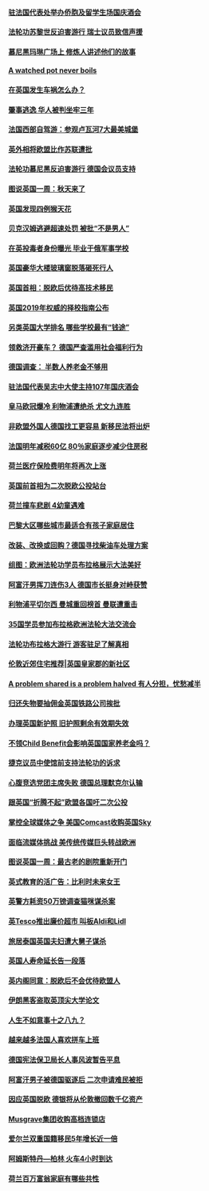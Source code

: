 #### [驻法国代表处举办侨胞及留学生场国庆酒会](../pages/nsc974/n10769921.md?t=10091531) 

#### [法轮功苏黎世反迫害游行 瑞士议员致信声援](../pages/nsc974/n10767250.md?t=10091531) 

#### [慕尼黑玛琳广场上 修炼人讲述他们的故事](../pages/nsc974/n10762990.md?t=10091531) 

#### [A watched pot never boils](../pages/nsc974/n10763822.md?t=10091531) 

#### [在英国发生车祸怎么办？](../pages/nsc974/n10763811.md?t=10091531) 

#### [肇事逃逸 华人被判坐牢三年](../pages/nsc974/n10763799.md?t=10091531) 

#### [法国西部自驾游：参观卢瓦河7大最美城堡](../pages/nsc974/n10760218.md?t=10091531) 

#### [英外相将欧盟比作苏联遭批](../pages/nsc974/n10761274.md?t=10091531) 

#### [法轮功慕尼黑反迫害游行 德国会议员支持](../pages/nsc974/n10760664.md?t=10091531) 

#### [图说英国一周：秋天来了](../pages/nsc974/n10761380.md?t=10091531) 

#### [英国发现四例猴天花](../pages/nsc974/n10761362.md?t=10091531) 

#### [贝克汉姆逃避超速处罚 被批“不是男人”](../pages/nsc974/n10761349.md?t=10091531) 

#### [在英投毒者身份曝光 毕业于俄军事学校](../pages/nsc974/n10761338.md?t=10091531) 

#### [英国豪华大楼玻璃窗脱落砸死行人](../pages/nsc974/n10761334.md?t=10091531) 

#### [英国首相：脱欧后优待高技术移民](../pages/nsc974/n10761323.md?t=10091531) 

#### [英国2019年权威的择校指南公布](../pages/nsc974/n10761253.md?t=10091531) 

#### [另类英国大学排名 哪些学校最有“钱途”](../pages/nsc974/n10760972.md?t=10091531) 

#### [领救济开豪车？ 德国严查滥用社会福利行为](../pages/nsc974/n10760730.md?t=10091531) 

#### [德国调查：  半数人养老金不够用](../pages/nsc974/n10760552.md?t=10091531) 

#### [驻法国代表吴志中大使主持107年国庆酒会](../pages/nsc974/n10760458.md?t=10091531) 

#### [皇马欧冠爆冷 利物浦遭绝杀 尤文九连胜](../pages/nsc974/n10759476.md?t=10091531) 

#### [非欧盟外国人德国找工更容易 新移民法将出炉](../pages/nsc974/n10758904.md?t=10091531) 

#### [法国明年减税60亿 80％家庭逐步减少住房税](../pages/nsc974/n10758112.md?t=10091531) 

#### [荷兰医疗保险费明年将再次上涨](../pages/nsc974/n10758614.md?t=10091531) 

#### [英国前首相为二次脱欧公投站台](../pages/nsc974/n10756382.md?t=10091531) 

#### [荷兰撞车悲剧 4幼童遇难](../pages/nsc974/n10758529.md?t=10091531) 

#### [巴黎大区哪些城市最适合有孩子家庭居住](../pages/nsc974/n10758451.md?t=10091531) 

#### [改装、改换或回购？德国寻找柴油车处理方案](../pages/nsc974/n10755781.md?t=10091531) 

#### [组图：欧洲法轮功学员布拉格展示大法美好](../pages/nsc974/n10756084.md?t=10091531) 

#### [阿富汗男挥刀连伤3人 德国市长挺身对峙获赞](../pages/nsc974/n10755624.md?t=10091531) 

#### [利物浦平切尔西 曼城重回榜首 曼联遭重击](../pages/nsc974/n10752442.md?t=10091531) 

#### [35国学员参加布拉格欧洲法轮大法交流会](../pages/nsc974/n10751371.md?t=10091531) 

#### [法轮功布拉格大游行 游客驻足了解真相](../pages/nsc974/n10749360.md?t=10091531) 

#### [伦敦近郊住宅推荐|英国皇家郡的新社区](../pages/nsc974/n10748402.md?t=10091531) 

#### [A problem shared is a problem halved 有人分担，忧愁减半](../pages/nsc974/n10748007.md?t=10091531) 

#### [归还失物要抽佣金英国铁路公司挨批](../pages/nsc974/n10747998.md?t=10091531) 

#### [办理英国新护照 旧护照剩余有效期失效](../pages/nsc974/n10747991.md?t=10091531) 

#### [不领Child Benefit会影响英国国家养老金吗？](../pages/nsc974/n10747977.md?t=10091531) 

#### [捷克议员中使馆前支持法轮功的诉求](../pages/nsc974/n10747691.md?t=10091531) 

#### [心腹竞选党团主席失败 德国总理默克尔认输](../pages/nsc974/n10746576.md?t=10091531) 

#### [跟英国“折腾不起”欧盟各国吁二次公投](../pages/nsc974/n10746245.md?t=10091531) 

#### [掌控全球媒体之争 美国Comcast收购英国Sky](../pages/nsc974/n10746184.md?t=10091531) 

#### [面临流媒体挑战 美传统传媒巨头转战欧洲](../pages/nsc974/n10746233.md?t=10091531) 

#### [图说英国一周：最古老的剧院重新开门](../pages/nsc974/n10746284.md?t=10091531) 

#### [英式教育的活广告：比利时未来女王](../pages/nsc974/n10746280.md?t=10091531) 

#### [英警方耗资50万镑调查猫咪谋杀案](../pages/nsc974/n10746272.md?t=10091531) 

#### [英Tesco推出廉价超市 叫板Aldi和Lidl](../pages/nsc974/n10746265.md?t=10091531) 

#### [旅居泰国英国夫妇遭大舅子谋杀](../pages/nsc974/n10746263.md?t=10091531) 

#### [英国人寿命延长告一段落](../pages/nsc974/n10746259.md?t=10091531) 

#### [英内阁同意：脱欧后不会优待欧盟人](../pages/nsc974/n10746255.md?t=10091531) 

#### [伊朗黑客盗取英顶尖大学论文](../pages/nsc974/n10746250.md?t=10091531) 

#### [人生不如意事十之八九？](../pages/nsc974/n10745399.md?t=10091531) 

#### [越来越多法国人喜欢拼车上班](../pages/nsc974/n10743007.md?t=10091531) 

#### [德国宪法保卫局长人事风波暂告平息](../pages/nsc974/n10742793.md?t=10091531) 

#### [阿富汗男子被德国驱逐后 二次申请难民被拒](../pages/nsc974/n10742927.md?t=10091531) 

#### [因应英国脱欧 德银将从伦敦撤回数千亿资产](../pages/nsc974/n10739653.md?t=10091531) 

#### [Musgrave集团收购高档连锁店](../pages/nsc974/n10740570.md?t=10091531) 

#### [爱尔兰双重国籍移民5年增长近一倍](../pages/nsc974/n10740498.md?t=10091531) 

#### [阿姆斯特丹—柏林 火车4小时到达](../pages/nsc974/n10740435.md?t=10091531) 

#### [荷兰百万富翁家庭有哪些共性](../pages/nsc974/n10740251.md?t=10091531) 

